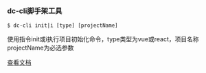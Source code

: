 ### dc-cli脚手架工具

`$ dc-cli init|i [type] [projectName]`

使用指令init或i执行项目初始化命令，type类型为vue或react，项目名称projectName为必选参数

[查看文档](https://jiuto.github.io/dc-cli_vuepress/)
